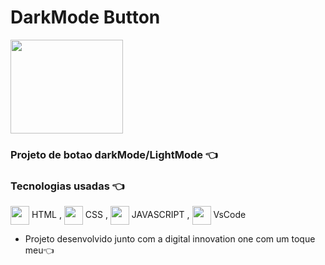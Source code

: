 # DarkMode Button 
<img align="center" height="150" width="180" src="https://cdn.dribbble.com/users/2306004/screenshots/14431115/media/f9d4175bc502662279b20803dc287c5b.gif">

### Projeto de botao darkMode/LightMode 👈
   ###     Tecnologias usadas 👈
   <img align="center" height="30" width="30" src="https://cdn.jsdelivr.net/gh/devicons/devicon/icons/html5/html5-original.svg"> HTML , 
   <img align="center" height="30" width="30" src="https://cdn.jsdelivr.net/gh/devicons/devicon/icons/css3/css3-original.svg"> CSS , 
   <img align="center" height="30" width="30" src="https://cdn.jsdelivr.net/gh/devicons/devicon/icons/javascript/javascript-original.svg"> JAVASCRIPT ,
   <img align="center" height="30" width="30" src="https://cdn.jsdelivr.net/gh/devicons/devicon/icons/vscode/vscode-original.svg"> VsCode 
       
 - Projeto desenvolvido junto com a digital innovation one com um toque meu👈
